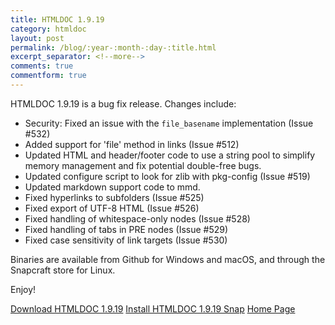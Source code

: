 ```yaml
---
title: HTMLDOC 1.9.19
category: htmldoc
layout: post
permalink: /blog/:year-:month-:day-:title.html
excerpt_separator: <!--more-->
comments: true
commentform: true
---
```


HTMLDOC 1.9.19 is a bug fix release.  Changes include:

- Security: Fixed an issue with the `file_basename` implementation (Issue #532)
- Added support for 'file' method in links (Issue #512)
- Updated HTML and header/footer code to use a string pool to simplify memory management and fix potential double-free bugs.
- Updated configure script to look for zlib with pkg-config (Issue #519)
- Updated markdown support code to mmd.
- Fixed hyperlinks to subfolders (Issue #525)
- Fixed export of UTF-8 HTML (Issue #526)
- Fixed handling of whitespace-only nodes (Issue #528)
- Fixed handling of tabs in PRE nodes (Issue #529)
- Fixed case sensitivity of link targets (Issue #530)

Binaries are available from Github for Windows and macOS, and through the Snapcraft store for Linux.

Enjoy!

<a class="btn btn-primary" href="https://github.com/michaelrsweet/htmldoc/releases/tag/v1.9.19">Download HTMLDOC 1.9.19</a>
<a class="btn btn-default" href="https://snapcraft.io/htmldoc">Install HTMLDOC 1.9.19 Snap</a>
<a class="btn btn-default" href="/htmldoc/index.html">Home Page</a>
